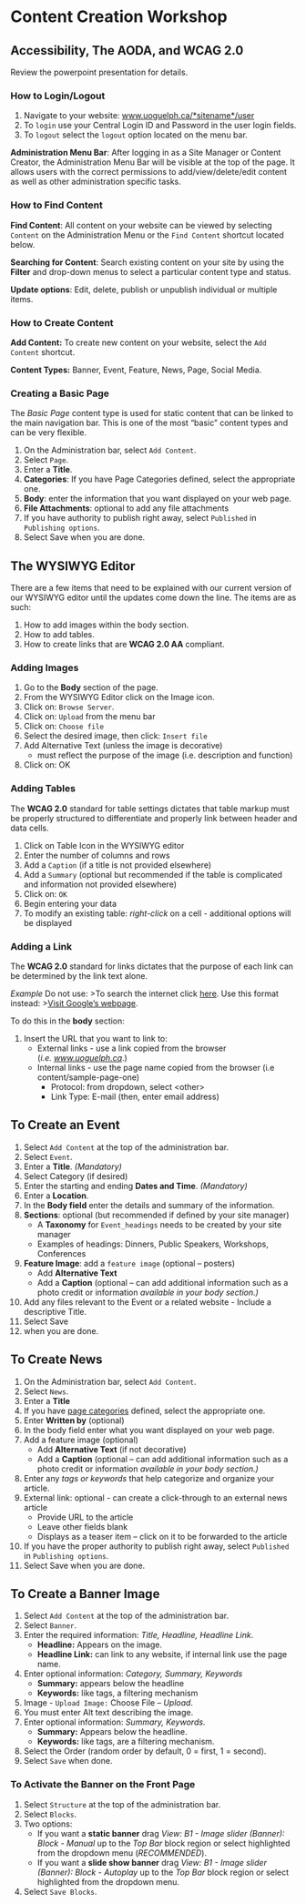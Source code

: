 # Content Creation Workshop

## Accessibility, The AODA, and WCAG 2.0
Review the powerpoint presentation for details.

### How to Login/Logout

1.  Navigate to your website: www.uoguelph.ca/*sitename*/user
2.  To `login` use your Central Login ID and Password in the user
    login fields.
3.  To `logout` select the `logout` option located on the menu bar.

**Administration Menu Bar**: After logging in as a
Site Manager or Content Creator, the Administration Menu Bar will be
visible at the top of the page. It allows users with the correct
permissions to add/view/delete/edit content as well as other
administration specific tasks.

### How to Find Content

**Find Content**: All content on your website can
be viewed by selecting `Content` on the Administration Menu or the
`Find Content` shortcut located below.

**Searching for Content**: Search existing content on your site by using
the **Filter** and drop-down menus to select a particular content type
and status.

**Update options**: Edit, delete, publish or unpublish individual or
multiple items.

### How to Create Content

**Add Content:** To create new content on your website, select the
`Add Content` shortcut.

**Content Types:**  Banner, Event, Feature, News, Page, Social
Media.

### Creating a Basic Page

The *Basic Page* content type is used for static content that can be
linked to the main navigation bar. This is one of the most “basic”
content types and can be very flexible.

1.  On the Administration bar, select `Add Content`.
2.  Select `Page`.
3.  Enter a **Title**.
4.  **Categories**: If you have Page Categories defined, select the
    appropriate one.
5.  **Body**: enter the information that you want displayed on your
    web page.
6.  **File Attachments**: optional to add any file attachments
7.  If you have authority to publish right away, select `Published` in
    `Publishing options`.
8.  Select Save when you are done.

## The WYSIWYG Editor

There are a few items that need to be explained with our current version
of our WYSIWYG editor until the updates come down the line. The items
are as such:

1.  How to add images within the body section.
2.  How to add tables.
3.  How to create links that are **WCAG 2.0 AA** compliant.

### Adding Images

1.  Go to the **Body** section of the page.
2.  From the WYSIWYG Editor click on the Image icon.
3.  Click on: `Browse Server`.
4.  Click on: `Upload` from the menu bar
5.  Click on: `Choose file `
6.  Select the desired image, then click: `Insert file`
7.  Add Alternative Text (unless the image is decorative)
    -   must reflect the purpose of the image (i.e. description
        and function)
8.  Click on: OK

### Adding Tables

The **WCAG 2.0** standard for table settings dictates that table markup
must be properly structured to differentiate and properly link between
header and data cells.

1.  Click on Table Icon in the WYSIWYG editor
2.  Enter the number of columns and rows
3.  Add a `Caption` (if a title is not provided elsewhere)
4.  Add a `Summary` (optional but recommended if the table is
    complicated and information not provided elsewhere)
5.  Click on: `OK`
6.  Begin entering your data
7.  To modify an existing table: *right-click* on a cell - additional
    options will be displayed

### Adding a Link

The **WCAG 2.0** standard for links dictates that the purpose of each
link can be determined by the link text alone.

*Example* Do not use: &gt;To search the internet click
[here](file:///C:\Users\mvirani\AppData\Local\Temp\www.google.ca).
Use this format instead: &gt;[Visit Google’s
webpage](file:///C:\Users\mvirani\AppData\Local\Temp\www.google.ca).

To do this in the **body** section:

1.  Insert the URL that you want to link to:
    - External links - use a link copied from the browser
        (*i.e. www.uoguelph.ca*.)
    - Internal links - use the page name copied from the browser
        (i.e content/sample-page-one)
      - Protocol: from dropdown, select &lt;other&gt;
      - Link Type: E-mail (then, enter email address)

## To Create an Event

1.  Select `Add Content` at the top of the administration bar.
2.  Select `Event`.
3.  Enter a **Title**. *(Mandatory)*
4.  Select Category (if desired)
5.  Enter the starting and ending **Dates and Time**. *(Mandatory)*
6.  Enter a **Location**.
7.  In the **Body field** enter the details and summary of
    the information.
8.  **Sections**: optional (but recommended if defined by your
    site manager)
    - A **Taxonomy** for `Event_headings` needs to be created by your site
    manager
    -   Examples of headings: Dinners, Public Speakers, Workshops,
    Conferences
9.  **Feature Image**: add a `feature image` (optional – posters)
    - Add **Alternative Text**
    - Add a **Caption** (optional – can add additional information
        such as a photo credit or information *available in your
        body section.)*
10.  Add any files relevant to the Event or a related website
    - Include a descriptive Title.
11. Select Save
12. when you are done.

## To Create News

1.  On the Administration bar, select `Add Content`.
2.  Select `News`.
3.  Enter a **Title**
4.  If you have [page
    categories](file:///C:\Users\mvirani\AppData\Local\Temp\taxonomies.md#categories)
    defined, select the appropriate one.
5.  Enter **Written by** (optional)
6.  In the body field enter what you want displayed on your web page.
7.  Add a feature image (optional)
    - Add **Alternative Text** (if not decorative)
    - Add a **Caption** (optional – can add additional information
        such as a photo credit or information *available in your
        body section.)*
8.  Enter any *tags or keywords* that help categorize and organize
    your article.
9.  External link: optional - can create a click-through to an external
    news article
    - Provide URL to the article
    - Leave other fields blank
    - Displays as a teaser item – click on it to be forwarded to the
      article
10. If you have the proper authority to publish right away, select
    `Published` in `Publishing options`.
11. Select Save when you are done.

## To Create a Banner Image

1.  Select `Add Content` at the top of the administration bar.
2.  Select `Banner`.
3.  Enter the required information: *Title, Headline, Headline Link*.
    -  **Headline:** Appears on the image.
    -  **Headline Link:** can link to any website, if internal link use
        the page name.
4.  Enter optional information: *Category,* *Summary, Keywords*
    -  **Summary:** appears below the headline
    -  **Keywords:** like tags, a filtering mechanism
5.  Image - `Upload Image:` Choose File – *Upload*.
6.  You must enter Alt text describing the image.
7.  Enter optional information: *Summary, Keywords*.
    -  **Summary:** Appears below the headline.
    -  **Keywords:** like tags, are a filtering mechanism.
8.  Select the Order (random order by default, 0 = first, 1 = second).
9.  Select `Save` when done.

### To Activate the Banner on the Front Page

1.  Select `Structure` at the top of the administration bar.
2.  Select `Blocks`.
3.  Two options:
    -  If you want a **static banner** drag *View: B1 - Image slider
        (Banner): Block - Manual* up to the *Top Bar* block region or
        select highlighted from the dropdown menu (*RECOMMENDED*).
    -  If you want a **slide show banner** drag *View: B1 - Image
        slider (Banner): Block - Autoplay* up to the *Top Bar* block
        region or select highlighted from the dropdown menu.
4.  Select `Save Blocks`.
